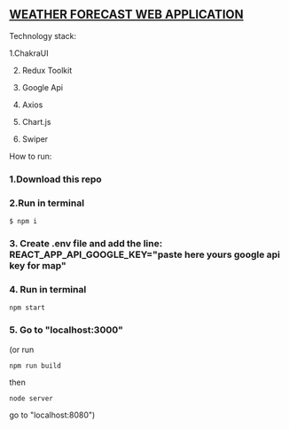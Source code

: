  ## [WEATHER FORECAST WEB APPLICATION](https://weather16.netlify.com)
 
Technology stack:

1.ChakraUI

2. Redux Toolkit

3. Google Api

4. Axios

5. Chart.js

6. Swiper


How to run:

### 1.Download this repo

### 2.Run in terminal 
```vim 
$ npm i
```

### 3. Create .env file and add the line: REACT_APP_API_GOOGLE_KEY="paste here yours google api key for map"

### 4. Run in terminal 
```vim
npm start
```
### 5. Go to "localhost:3000"

(or run 
```vim 
npm run build
```
 then 
 ```vim
 node server
 ```
 go to "localhost:8080")
